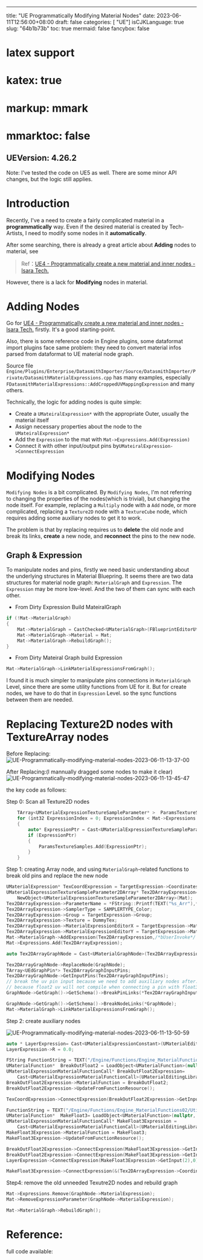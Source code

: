 
---
title: "UE Programmatically Modifying Material Nodes"
date: 2023-06-11T12:56:00+08:00
draft: false 
categories: [ "UE"]
isCJKLanguage: true
slug: "64b1b73b"
toc: true
mermaid: false
fancybox: false
# latex support
# katex: true
# markup: mmark
# mmarktoc: false 
UEVersion: 4.26.2
---

Note: I've tested the code on UE5 as well. There are some minor API changes, but the logic still applies.

# Introduction

Recently, I've a need to create a fairly complicated material in a **programmatically** way.
Even if the desired material is created by Tech-Artists, I need to modify some nodes in it **automatically**.

After some searching, there is already a great article about **Adding** nodes to material, see 

> Ref：[UE4 - Programmatically create a new material and inner nodes - Isara Tech.](https://isaratech.com/ue4-programmatically-create-a-new-material-and-inner-nodes/)

However, there is a lack for **Modifying** nodes in material. 


# Adding Nodes

Go for [UE4 - Programmatically create a new material and inner nodes - Isara Tech.](https://isaratech.com/ue4-programmatically-create-a-new-material-and-inner-nodes/) firstly. It's a good starting-point.

Also, there is some reference code in Engine plugins, some dataformat import plugins face same problem: they need to convert material infos parsed from dataformat to UE material node graph.

Source file `Engine/Plugins/Enterprise/DatasmithImporter/Source/DatasmithImporter/Private/DatasmithMaterialExpressions.cpp` has many examples, especially 
`FDatasmithMaterialExpressions::AddCroppedUVMappingExpression` and many others.

Technically, the logic for adding nodes is quite simple:
- Create a `UMateiralExpression*` with the appropriate Outer, usually the material itself
- Assign necessary properties about the node to the `UMateiralExpression*`
- Add the `Expression` to the mat with `Mat->Expressions.Add(Expression)`
- Connect it with other input/output pins by`UMateiralExpression->ConnectExpression` 


# Modifying Nodes

`Modifying Nodes` is a bit complicated.
By `Modifying Nodes`, I'm not referring to changing the properties of the nodes(which is trivial), but changing the node itself. For example, replacing a `Multiply` node with a `Add` node, or more complicated, replacing a `Texture2D` node with a `TextureCube` node, which requires adding some auxiliary nodes to get it to work.

The problem is that by replacing requires us to **delete** the old node and break its links, **create** a new node, and **reconnect** the pins to the new node.


## Graph & Expression

To manipulate nodes and pins, firstly we need basic understanding about the underlying structures in Material Bluepring. 
It seems there are two data structures for material node graph: `MaterialGraph` and `Expression`.
The `Expression` may be more low-level.
And the two of them can sync with each other.

- From Dirty Expression Build MateiralGraph

```cpp
if (!Mat->MaterialGraph)
{
    Mat->MaterialGraph = CastChecked<UMaterialGraph>(FBlueprintEditorUtils::CreateNewGraph(Mat, NAME_None, UMaterialGraph::StaticClass(), UMaterialGraphSchema::StaticClass()));
    Mat->MaterialGraph->Material = Mat;
    Mat->MaterialGraph->RebuildGraph();
}
```

- From Dirty Mateiral Graph build Expression

```cpp
Mat->MaterialGraph->LinkMaterialExpressionsFromGraph();
```

I found it is much simpler to manipulate pins connections in `MaterialGraph` Level, since there are some utility functions from UE for it. 
But for create nodes, we have to do that in `Expression` Level. so the sync functions between them are needed.


# Replacing Texture2D nodes with TextureArray nodes

Before Replacing:
![UE-Programmatically-modifying-material-nodes-2023-06-11-13-37-00](https://img.blurredcode.com/img/UE-Programmatically-modifying-material-nodes-2023-06-11-13-37-00.png?x-oss-process=style/compress)

After Replacing:(I mannually dragged some nodes to make it clear)
![UE-Programmatically-modifying-material-nodes-2023-06-11-13-45-47](https://img.blurredcode.com/img/UE-Programmatically-modifying-material-nodes-2023-06-11-13-45-47.png?x-oss-process=style/compress)

the key code as follows:

Step 0: Scan all Texture2D nodes

```cpp
	TArray<UMaterialExpressionTextureSampleParameter* >  ParamsTextureSamples;
	for (int32 ExpressionIndex = 0; ExpressionIndex < Mat->Expressions.Num(); ExpressionIndex++)
	{
		auto* ExpressionPtr = Cast<UMaterialExpressionTextureSampleParameter>(Mat->Expressions[ExpressionIndex]);
		if (ExpressionPtr)
		{
			ParamsTextureSamples.Add(ExpressionPtr);
		}
	}
```


Step 1: creating Array node, and using `MaterialGraph`-related functions to break old pins and replace the new node

```cpp
UMaterialExpression* TexCoordExpression = TargetExpression->Coordinates.Expression;
UMaterialExpressionTextureSampleParameter2DArray* Tex2DArrayExpression=
    NewObject<UMaterialExpressionTextureSampleParameter2DArray>(Mat);
Tex2DArrayExpression->ParameterName = *FString::Printf(TEXT("%s_Arr"),*TargetExpression->ParameterName.ToString());
Tex2DArrayExpression->SamplerType = SAMPLERTYPE_Color;
Tex2DArrayExpression->Group = TargetExpression->Group;
Tex2DArrayExpression->Texture = DummyTex;
Tex2DArrayExpression->MaterialExpressionEditorX = TargetExpression->MaterialExpressionEditorX;
Tex2DArrayExpression->MaterialExpressionEditorY = TargetExpression->MaterialExpressionEditorY - 96;
Mat->MaterialGraph->AddExpression(Tex2DArrayExpression,/*bUserInvoke*/ false);
Mat->Expressions.Add(Tex2DArrayExpression);

auto Tex2DArrayGraphNode = Cast<UMaterialGraphNode>(Tex2DArrayExpression->GraphNode);

Tex2DArrayGraphNode->ReplaceNode(GraphNode);
TArray<UEdGraphPin*> Tex2DArrayGraphInputPins;
Tex2DArrayGraphNode->GetInputPins(Tex2DArrayGraphInputPins); 
// break the uv pin input because we need to add auxiliary nodes after.
// because float2 uv will not compile when connecting a pin with float3
GraphNode->GetGraph()->GetSchema()->BreakPinLinks(*Tex2DArrayGraphInputPins[0],true);

GraphNode->GetGraph()->GetSchema()->BreakNodeLinks(*GraphNode);
Mat->MaterialGraph->LinkMaterialExpressionsFromGraph();
```

Step 2: create auxiliary nodes

![UE-Programmatically-modifying-material-nodes-2023-06-11-13-50-59](https://img.blurredcode.com/img/UE-Programmatically-modifying-material-nodes-2023-06-11-13-50-59.png?x-oss-process=style/compress)

```cpp
auto * LayerExpression= Cast<UMaterialExpressionConstant>(UMaterialEditingLibrary::CreateMaterialExpression(Mat,UMaterialExpressionConstant::StaticClass()));
LayerExpression->R = 0.0;

FString FunctionString = TEXT("/Engine/Functions/Engine_MaterialFunctions02/Utility/BreakOutFloat2Components.BreakOutFloat2Components");
UMaterialFunction*  BreakOutFloat2 = LoadObject<UMaterialFunction>(nullptr, *FunctionString, nullptr, LOAD_None, nullptr);
UMaterialExpressionMaterialFunctionCall* BreakOutFloat2Expression=
    Cast<UMaterialExpressionMaterialFunctionCall>(UMaterialEditingLibrary::CreateMaterialExpression(Mat,UMaterialExpressionMaterialFunctionCall::StaticClass()));
BreakOutFloat2Expression->MaterialFunction = BreakOutFloat2;
BreakOutFloat2Expression->UpdateFromFunctionResource();

TexCoordExpression->ConnectExpression(BreakOutFloat2Expression->GetInput(0),0);

FunctionString = TEXT("/Engine/Functions/Engine_MaterialFunctions02/Utility/MakeFloat3.MakeFloat3");
UMaterialFunction*  MakeFloat3= LoadObject<UMaterialFunction>(nullptr, *FunctionString, nullptr, LOAD_None, nullptr);
UMaterialExpressionMaterialFunctionCall* MakeFloat3Expression =
    Cast<UMaterialExpressionMaterialFunctionCall>(UMaterialEditingLibrary::CreateMaterialExpression(Mat,UMaterialExpressionMaterialFunctionCall::StaticClass()));
MakeFloat3Expression->MaterialFunction = MakeFloat3;
MakeFloat3Expression->UpdateFromFunctionResource();

BreakOutFloat2Expression->ConnectExpression(MakeFloat3Expression->GetInput(0),0); // u
BreakOutFloat2Expression->ConnectExpression(MakeFloat3Expression->GetInput(1),1); // v
LayerExpression->ConnectExpression(MakeFloat3Expression->GetInput(2),0); // w

MakeFloat3Expression->ConnectExpression(&(Tex2DArrayExpression->Coordinates),0); // uvw
```

Step4:  remove the old unneeded Texutre2D nodes and rebuild graph

```cpp
Mat->Expressions.Remove(GraphNode->MaterialExpression);
Mat->RemoveExpressionParameter(GraphNode->MaterialExpression);

Mat->MaterialGraph->RebuildGraph();
```


# Reference:

full code available:

<script src="https://gist.github.com/BlurryLight/ec74297784e614e2cf005e86a9c64460.js"></script>